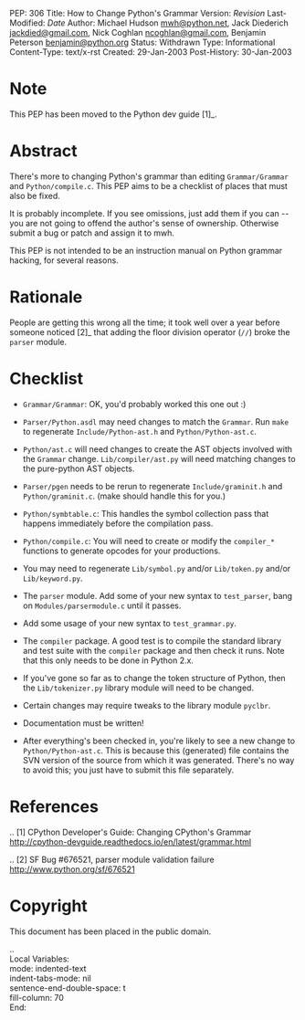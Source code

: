 PEP: 306
Title: How to Change Python's Grammar
Version: $Revision$
Last-Modified: $Date$
Author: Michael Hudson <mwh@python.net>, Jack Diederich <jackdied@gmail.com>, Nick Coghlan <ncoghlan@gmail.com>, Benjamin Peterson <benjamin@python.org>
Status: Withdrawn
Type: Informational
Content-Type: text/x-rst
Created: 29-Jan-2003
Post-History: 30-Jan-2003


Note
====

This PEP has been moved to the Python dev guide [1]_.


Abstract
========

There's more to changing Python's grammar than editing
``Grammar/Grammar`` and ``Python/compile.c``.  This PEP aims to be a
checklist of places that must also be fixed.

It is probably incomplete.  If you see omissions, just add them if
you can -- you are not going to offend the author's sense of
ownership.  Otherwise submit a bug or patch and assign it to mwh.

This PEP is not intended to be an instruction manual on Python
grammar hacking, for several reasons.


Rationale
=========

People are getting this wrong all the time; it took well over a
year before someone noticed [2]_ that adding the floor division
operator (``//``) broke the ``parser`` module.


Checklist
=========

- ``Grammar/Grammar``: OK, you'd probably worked this one out :)

- ``Parser/Python.asdl`` may need changes to match the ``Grammar``.  Run
  ``make`` to regenerate ``Include/Python-ast.h`` and
  ``Python/Python-ast.c``.

- ``Python/ast.c`` will need changes to create the AST objects
  involved with the ``Grammar`` change.  ``Lib/compiler/ast.py`` will
  need matching changes to the pure-python AST objects.

- ``Parser/pgen`` needs to be rerun to regenerate ``Include/graminit.h``
  and ``Python/graminit.c``. (make should handle this for you.)

- ``Python/symbtable.c``: This handles the symbol collection pass
  that happens immediately before the compilation pass.

- ``Python/compile.c``: You will need to create or modify the
  ``compiler_*`` functions to generate opcodes for your productions.

- You may need to regenerate ``Lib/symbol.py`` and/or ``Lib/token.py``
  and/or ``Lib/keyword.py``.

- The ``parser`` module.  Add some of your new syntax to ``test_parser``,
  bang on ``Modules/parsermodule.c`` until it passes.

- Add some usage of your new syntax to ``test_grammar.py``.

- The ``compiler`` package.  A good test is to compile the standard
  library and test suite with the ``compiler`` package and then check
  it runs.  Note that this only needs to be done in Python 2.x.

- If you've gone so far as to change the token structure of
  Python, then the ``Lib/tokenizer.py`` library module will need to
  be changed.

- Certain changes may require tweaks to the library module
  ``pyclbr``.

- Documentation must be written!

- After everything's been checked in, you're likely to see a new
  change to ``Python/Python-ast.c``.  This is because this
  (generated) file contains the SVN version of the source from
  which it was generated.  There's no way to avoid this; you just
  have to submit this file separately.


References
==========

.. [1] CPython Developer's Guide: Changing CPython's Grammar
       http://cpython-devguide.readthedocs.io/en/latest/grammar.html

.. [2] SF Bug #676521, parser module validation failure
       http://www.python.org/sf/676521


Copyright
=========

This document has been placed in the public domain.



..  
  Local Variables:  
  mode: indented-text  
  indent-tabs-mode: nil  
  sentence-end-double-space: t  
  fill-column: 70  
  End:  

